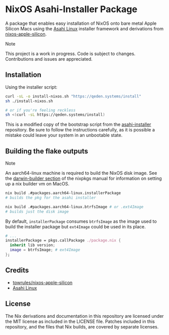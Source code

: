 # NixOS Asahi-Installer Package

A package that enables easy installation of NixOS onto bare metal Apple Silicon Macs using the [Asahi Linux](https://asahilinux.org/) installer framework and derivations from [nixos-apple-silicon](https://github.com/tpwrules/nixos-apple-silicon).

> [!NOTE]
> This project is a work in progress. Code is subject to changes. Contributions and issues are appreciated.

## Installation

Using the installer script:

```bash
curl -sL -o install-nixos.sh "https://qeden.systems/install"
sh ./install-nixos.sh

# or if you're feeling reckless
sh <(curl -sL https://qeden.systems/install)
```

This is a modified copy of the bootstrap script from the [asahi-installer](https://github.com/asahilinux/asahi-installer) repository. Be sure to follow the instructions carefully, as it is possible a mistake could leave your system in an unbootable state.

## Building the flake outputs

> [!NOTE]
> An aarch64-linux machine is required to build the NixOS disk image. See the [darwin-builder section](https://nixos.org/manual/nixpkgs/stable/#sec-darwin-builder) of the nixpkgs manual for information on setting up a nix builder vm on MacOS.

```bash
nix build .#packages.aarch64-linux.installerPackage
# builds the pkg for the asahi installer

nix build .#packages.aarch64-linux.btrfsImage # or .ext4Image
# builds just the disk image
```

By default, `installerPackage` consumes `btrfsImage` as the image used to build the installer package but `ext4Image` could be used in its place.

```nix
# ...
installerPackage = pkgs.callPackage ./package.nix {
  inherit lib version;
  image = btrfsImage; # ext4Image
};
```

## Credits

- [tpwrules/nixos-apple-silicon](https://github.com/tpwrules/nixos-apple-silicon)
- [Asahi Linux](https://github.com/asahilinux)

## License

The Nix derivations and documentation in this repository are licensed under the MIT license as included in the LICENSE file. Patches included in this repository, and the files that Nix builds, are covered by separate licenses.

